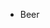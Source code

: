 - Beer

<!---
MathiasGermandsen/MathiasGermandsen is a ✨ special ✨ repository because its `README.md` (this file) appears on your GitHub profile.
You can click the Preview link to take a look at your changes.
--->
